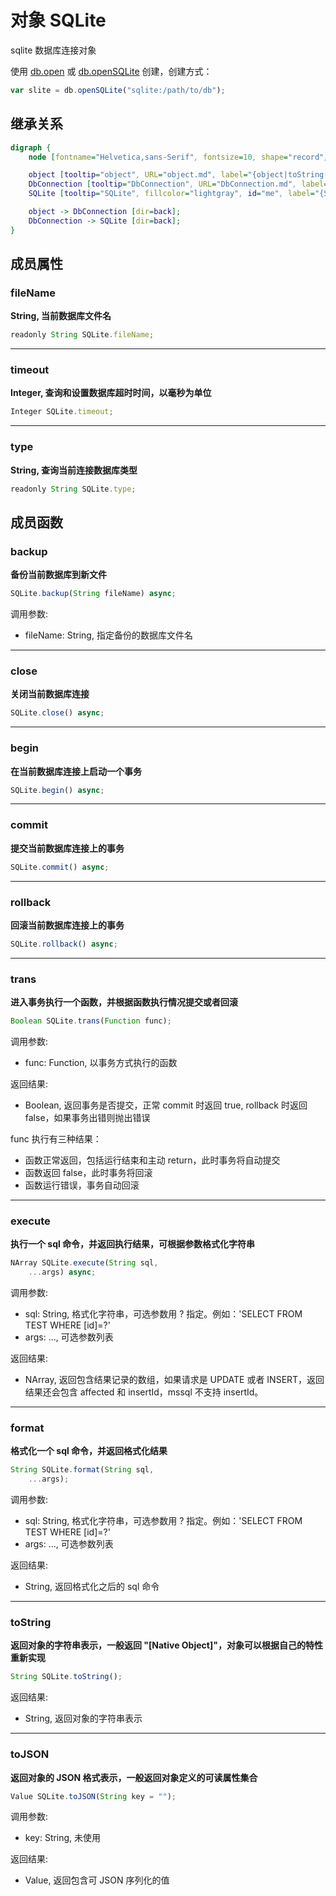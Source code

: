 # 对象 SQLite
sqlite 数据库连接对象

使用 [db.open](../../module/ifs/db.md#open) 或 [db.openSQLite](../../module/ifs/db.md#openSQLite) 创建，创建方式：

```JavaScript
var slite = db.openSQLite("sqlite:/path/to/db");
```

## 继承关系
```dot
digraph {
    node [fontname="Helvetica,sans-Serif", fontsize=10, shape="record", style="filled", fillcolor="white"];

    object [tooltip="object", URL="object.md", label="{object|toString()\ltoJSON()\l}"];
    DbConnection [tooltip="DbConnection", URL="DbConnection.md", label="{DbConnection|type\l|close()\lbegin()\lcommit()\lrollback()\ltrans()\lexecute()\lformat()\l}"];
    SQLite [tooltip="SQLite", fillcolor="lightgray", id="me", label="{SQLite|fileName\ltimeout\l|backup()\l}"];

    object -> DbConnection [dir=back];
    DbConnection -> SQLite [dir=back];
}
```

## 成员属性
        
### fileName
**String, 当前数据库文件名**

```JavaScript
readonly String SQLite.fileName;
```

--------------------------
### timeout
**Integer, 查询和设置数据库超时时间，以毫秒为单位**

```JavaScript
Integer SQLite.timeout;
```

--------------------------
### type
**String, 查询当前连接数据库类型**

```JavaScript
readonly String SQLite.type;
```

## 成员函数
        
### backup
**备份当前数据库到新文件**

```JavaScript
SQLite.backup(String fileName) async;
```

调用参数:
* fileName: String, 指定备份的数据库文件名

--------------------------
### close
**关闭当前数据库连接**

```JavaScript
SQLite.close() async;
```

--------------------------
### begin
**在当前数据库连接上启动一个事务**

```JavaScript
SQLite.begin() async;
```

--------------------------
### commit
**提交当前数据库连接上的事务**

```JavaScript
SQLite.commit() async;
```

--------------------------
### rollback
**回滚当前数据库连接上的事务**

```JavaScript
SQLite.rollback() async;
```

--------------------------
### trans
**进入事务执行一个函数，并根据函数执行情况提交或者回滚**

```JavaScript
Boolean SQLite.trans(Function func);
```

调用参数:
* func: Function, 以事务方式执行的函数

返回结果:
* Boolean, 返回事务是否提交，正常 commit 时返回 true, rollback 时返回 false，如果事务出错则抛出错误

func 执行有三种结果：
* 函数正常返回，包括运行结束和主动 return，此时事务将自动提交
* 函数返回 false，此时事务将回滚
* 函数运行错误，事务自动回滚

--------------------------
### execute
**执行一个 sql 命令，并返回执行结果，可根据参数格式化字符串**

```JavaScript
NArray SQLite.execute(String sql,
    ...args) async;
```

调用参数:
* sql: String, 格式化字符串，可选参数用 ? 指定。例如：'SELECT FROM TEST WHERE [id]=?'
* args: ..., 可选参数列表

返回结果:
* NArray, 返回包含结果记录的数组，如果请求是 UPDATE 或者 INSERT，返回结果还会包含 affected 和 insertId，mssql 不支持 insertId。

--------------------------
### format
**格式化一个 sql 命令，并返回格式化结果**

```JavaScript
String SQLite.format(String sql,
    ...args);
```

调用参数:
* sql: String, 格式化字符串，可选参数用 ? 指定。例如：'SELECT FROM TEST WHERE [id]=?'
* args: ..., 可选参数列表

返回结果:
* String, 返回格式化之后的 sql 命令

--------------------------
### toString
**返回对象的字符串表示，一般返回 "[Native Object]"，对象可以根据自己的特性重新实现**

```JavaScript
String SQLite.toString();
```

返回结果:
* String, 返回对象的字符串表示

--------------------------
### toJSON
**返回对象的 JSON 格式表示，一般返回对象定义的可读属性集合**

```JavaScript
Value SQLite.toJSON(String key = "");
```

调用参数:
* key: String, 未使用

返回结果:
* Value, 返回包含可 JSON 序列化的值

